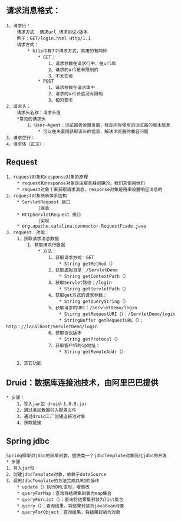 ## 请求消息格式：
    1、请求行：
        请求方式  请求url 请求协议/版本
        例子：GET/login.html Http/1.1
        请求方式：
            * http中有7中请求方式，常用的有两种
                * GET：
                    1、请求参数在请求行中，在url后
                    2、请求的url是有限制的
                    3、不太安全
                * POST
                    1、请求参数在请求体中
                    2、请求的url长度没有限制
                    3、相对安全
    2、请求头：    
        请求头名称：请求头值
        *常见的请求头
            1、User—Agent：浏览器告诉服务器，我反问你使用的浏览器的版本信息
                * 可以在夫妻段获取该头的信息，解决浏览器的兼容问题  
    3、请求空行：
    4、请求体（正文）：
    
## Request
    1、request对象和response对象的原理
        * request和response对象是由服务器创建的，我们来使用他们
        * request对象十来获取请求消息，response对象是用来设置响应消息的
    2、request对象继承体系结构
        * ServletRequest 接口
                |继承
        * HttpServletRequest 接口
                |实现
        * org.apache.catalina.connector.RequestFcade.java 
    3、request：功能：
        1、获取请求消息数据
            1、获取请求行数据
                * 方法：
                    1、获取请求方式：GET
                        * String getMethod（）
                    2、获取虚拟目录：/ServletDemo
                        * String getContextPath（）
                    3、获取Servlet路径：/login
                        * String getServletPath（）
                    4、获取get方式的请求参数：
                        * String getQueryString（）
                    5、获取请求的URI：/ServletDemo/login
                        * Stirng getRequestURI（）：/ServletDemo/login
                        * StringBuffer getRequestURL（）：http：//localhost/ServletDemo/login
                    6、获取协议版本
                        * String getProtocol（）
                    7、获取客户机的ip地址：
                        * String getRemoteAddr（）
                    
        2、其它功能
    


## Druid：数据库连接池技术，由阿里巴巴提供
    * 步骤：
        1、导入jar包 druid-1.0.9.jar
        2、通过类加载器引入配置文件
        3、通过druid工厂创建连接池对象
        4、获取链接
        
## Spring jdbc
    Spring框架对jdbc的简单封装，提供类一个jdbcTemplate对象简化jdbc的开发
    * 步骤
    1、导入jar包
    2、创建jdbcTemplate对象，依赖于dataSource
    3、调用JdbcTemplate的方法完成CURD的操作
        * update（）执行DML语句，增删改
        * queryForMap：查询将结果集封装为map集合
        * queryForList（）：查询将结果集封装为list集合
        * query（）：查询结果，将结果封装为javabean对象
        * queryForObject：查询结果，将结果封装为对象
























